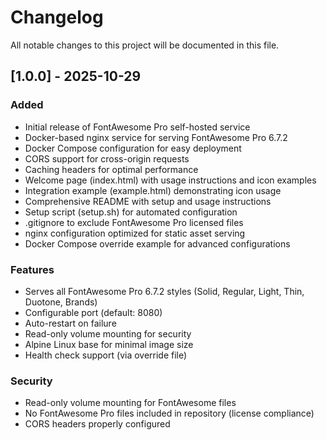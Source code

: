 # Changelog

All notable changes to this project will be documented in this file.

## [1.0.0] - 2025-10-29

### Added
- Initial release of FontAwesome Pro self-hosted service
- Docker-based nginx service for serving FontAwesome Pro 6.7.2
- Docker Compose configuration for easy deployment
- CORS support for cross-origin requests
- Caching headers for optimal performance
- Welcome page (index.html) with usage instructions and icon examples
- Integration example (example.html) demonstrating icon usage
- Comprehensive README with setup and usage instructions
- Setup script (setup.sh) for automated configuration
- .gitignore to exclude FontAwesome Pro licensed files
- nginx configuration optimized for static asset serving
- Docker Compose override example for advanced configurations

### Features
- Serves all FontAwesome Pro 6.7.2 styles (Solid, Regular, Light, Thin, Duotone, Brands)
- Configurable port (default: 8080)
- Auto-restart on failure
- Read-only volume mounting for security
- Alpine Linux base for minimal image size
- Health check support (via override file)

### Security
- Read-only volume mounting for FontAwesome files
- No FontAwesome Pro files included in repository (license compliance)
- CORS headers properly configured
